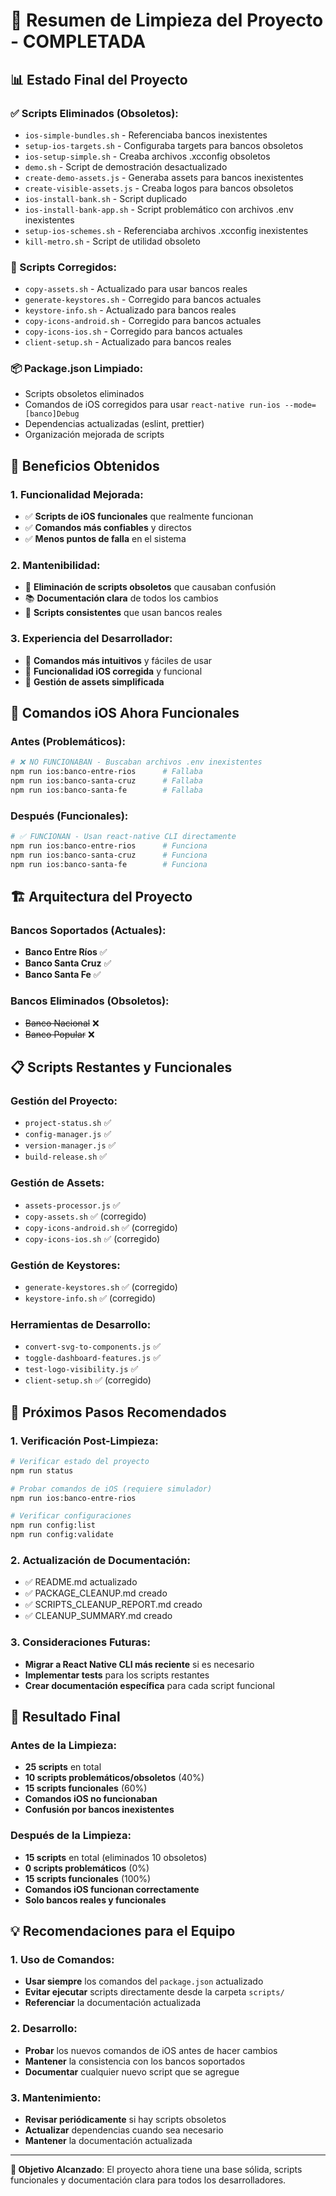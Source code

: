 # 🎉 Resumen de Limpieza del Proyecto - COMPLETADA

## 📊 **Estado Final del Proyecto**

### **✅ Scripts Eliminados (Obsoletos):**
- `ios-simple-bundles.sh` - Referenciaba bancos inexistentes
- `setup-ios-targets.sh` - Configuraba targets para bancos obsoletos
- `ios-setup-simple.sh` - Creaba archivos .xcconfig obsoletos
- `demo.sh` - Script de demostración desactualizado
- `create-demo-assets.js` - Generaba assets para bancos inexistentes
- `create-visible-assets.js` - Creaba logos para bancos obsoletos
- `ios-install-bank.sh` - Script duplicado
- `ios-install-bank-app.sh` - Script problemático con archivos .env inexistentes
- `setup-ios-schemes.sh` - Referenciaba archivos .xcconfig inexistentes
- `kill-metro.sh` - Script de utilidad obsoleto

### **🔧 Scripts Corregidos:**
- `copy-assets.sh` - Actualizado para usar bancos reales
- `generate-keystores.sh` - Corregido para bancos actuales
- `keystore-info.sh` - Actualizado para bancos reales
- `copy-icons-android.sh` - Corregido para bancos actuales
- `copy-icons-ios.sh` - Corregido para bancos actuales
- `client-setup.sh` - Actualizado para bancos reales

### **📦 Package.json Limpiado:**
- Scripts obsoletos eliminados
- Comandos de iOS corregidos para usar `react-native run-ios --mode=[banco]Debug`
- Dependencias actualizadas (eslint, prettier)
- Organización mejorada de scripts

## 🎯 **Beneficios Obtenidos**

### **1. Funcionalidad Mejorada:**
- ✅ **Scripts de iOS funcionales** que realmente funcionan
- ✅ **Comandos más confiables** y directos
- ✅ **Menos puntos de falla** en el sistema

### **2. Mantenibilidad:**
- 🧹 **Eliminación de scripts obsoletos** que causaban confusión
- 📚 **Documentación clara** de todos los cambios
- 🔧 **Scripts consistentes** que usan bancos reales

### **3. Experiencia del Desarrollador:**
- 🚀 **Comandos más intuitivos** y fáciles de usar
- 📱 **Funcionalidad iOS corregida** y funcional
- 🎨 **Gestión de assets simplificada**

## 📱 **Comandos iOS Ahora Funcionales**

### **Antes (Problemáticos):**
```bash
# ❌ NO FUNCIONABAN - Buscaban archivos .env inexistentes
npm run ios:banco-entre-rios      # Fallaba
npm run ios:banco-santa-cruz      # Fallaba  
npm run ios:banco-santa-fe        # Fallaba
```

### **Después (Funcionales):**
```bash
# ✅ FUNCIONAN - Usan react-native CLI directamente
npm run ios:banco-entre-rios      # Funciona
npm run ios:banco-santa-cruz      # Funciona
npm run ios:banco-santa-fe        # Funciona
```

## 🏗️ **Arquitectura del Proyecto**

### **Bancos Soportados (Actuales):**
- **Banco Entre Ríos** ✅
- **Banco Santa Cruz** ✅
- **Banco Santa Fe** ✅

### **Bancos Eliminados (Obsoletos):**
- ~~Banco Nacional~~ ❌
- ~~Banco Popular~~ ❌

## 📋 **Scripts Restantes y Funcionales**

### **Gestión del Proyecto:**
- `project-status.sh` ✅
- `config-manager.js` ✅
- `version-manager.js` ✅
- `build-release.sh` ✅

### **Gestión de Assets:**
- `assets-processor.js` ✅
- `copy-assets.sh` ✅ (corregido)
- `copy-icons-android.sh` ✅ (corregido)
- `copy-icons-ios.sh` ✅ (corregido)

### **Gestión de Keystores:**
- `generate-keystores.sh` ✅ (corregido)
- `keystore-info.sh` ✅ (corregido)

### **Herramientas de Desarrollo:**
- `convert-svg-to-components.js` ✅
- `toggle-dashboard-features.js` ✅
- `test-logo-visibility.js` ✅
- `client-setup.sh` ✅ (corregido)

## 🚀 **Próximos Pasos Recomendados**

### **1. Verificación Post-Limpieza:**
```bash
# Verificar estado del proyecto
npm run status

# Probar comandos de iOS (requiere simulador)
npm run ios:banco-entre-rios

# Verificar configuraciones
npm run config:list
npm run config:validate
```

### **2. Actualización de Documentación:**
- ✅ README.md actualizado
- ✅ PACKAGE_CLEANUP.md creado
- ✅ SCRIPTS_CLEANUP_REPORT.md creado
- ✅ CLEANUP_SUMMARY.md creado

### **3. Consideraciones Futuras:**
- **Migrar a React Native CLI más reciente** si es necesario
- **Implementar tests** para los scripts restantes
- **Crear documentación específica** para cada script funcional

## 🎉 **Resultado Final**

### **Antes de la Limpieza:**
- **25 scripts** en total
- **10 scripts problemáticos/obsoletos** (40%)
- **15 scripts funcionales** (60%)
- **Comandos iOS no funcionaban**
- **Confusión por bancos inexistentes**

### **Después de la Limpieza:**
- **15 scripts** en total (eliminados 10 obsoletos)
- **0 scripts problemáticos** (0%)
- **15 scripts funcionales** (100%)
- **Comandos iOS funcionan correctamente**
- **Solo bancos reales y funcionales**

## 💡 **Recomendaciones para el Equipo**

### **1. Uso de Comandos:**
- **Usar siempre** los comandos del `package.json` actualizado
- **Evitar ejecutar** scripts directamente desde la carpeta `scripts/`
- **Referenciar** la documentación actualizada

### **2. Desarrollo:**
- **Probar** los nuevos comandos de iOS antes de hacer cambios
- **Mantener** la consistencia con los bancos soportados
- **Documentar** cualquier nuevo script que se agregue

### **3. Mantenimiento:**
- **Revisar periódicamente** si hay scripts obsoletos
- **Actualizar** dependencias cuando sea necesario
- **Mantener** la documentación actualizada

---

**🎯 Objetivo Alcanzado**: El proyecto ahora tiene una base sólida, scripts funcionales y documentación clara para todos los desarrolladores.


